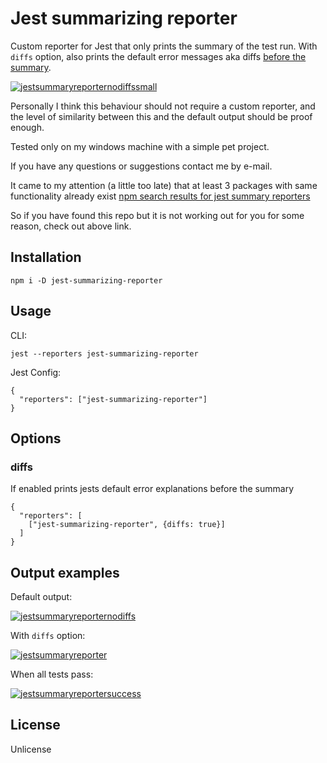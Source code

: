 # Jest summarizing reporter

Custom reporter for Jest that only prints the summary of the test run. With `diffs` option, also prints the default error messages aka diffs [before the summary](#withDiffsExmaple).

[![jestsummaryreporternodiffssmall](https://user-images.githubusercontent.com/46559896/50974595-455fe900-14f4-11e9-8a5b-c69d367926d5.png)](https://user-images.githubusercontent.com/46559896/50974595-455fe900-14f4-11e9-8a5b-c69d367926d5.png)

Personally I think this behaviour should not require a custom reporter,
and the level of similarity between this and the default output should be proof enough.

Tested only on my windows machine with a simple pet project.

If you have any questions or suggestions contact me by e-mail.

It came to my attention (a little too late) that at least 3 packages with same functionality already exist [npm search results for jest summary reporters](https://www.npmjs.com/search?q=jest%20summary%20reporter)

So if you have found this repo but it is not working out for you for some reason, check out above link.


## Installation

```
npm i -D jest-summarizing-reporter
```

## Usage

CLI:

```
jest --reporters jest-summarizing-reporter
```
Jest Config:

```
{
  "reporters": ["jest-summarizing-reporter"]
}
```

## Options

### diffs
If enabled prints jests default error explanations before the summary
```
{
  "reporters": [
    ["jest-summarizing-reporter", {diffs: true}]
  ]
}
```

## Output examples
Default output:

[![jestsummaryreporternodiffs](https://user-images.githubusercontent.com/46559896/50972422-45a9b580-14ef-11e9-9d64-62202d00c6f9.png)](https://user-images.githubusercontent.com/46559896/50972422-45a9b580-14ef-11e9-9d64-62202d00c6f9.png)

<a name="withDiffsExmaple"></a>With `diffs` option:

[![jestsummaryreporter](https://user-images.githubusercontent.com/46559896/50972423-46424c00-14ef-11e9-8218-40459b150cde.png)](https://user-images.githubusercontent.com/46559896/50972423-46424c00-14ef-11e9-8218-40459b150cde.png)

When all tests pass:

[![jestsummaryreportersuccess](https://user-images.githubusercontent.com/46559896/50972424-46424c00-14ef-11e9-8c21-8f986d9d2379.png)](https://user-images.githubusercontent.com/46559896/50972424-46424c00-14ef-11e9-8c21-8f986d9d2379.png)

## License

Unlicense